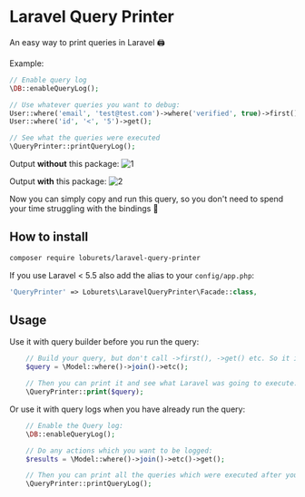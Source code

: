 # Laravel Query Printer

An easy way to print queries in Laravel 🖨️

Example:

```PHP
// Enable query log
\DB::enableQueryLog();

// Use whatever queries you want to debug:
User::where('email', 'test@test.com')->where('verified', true)->first();
User::where('id', '<', '5')->get();

// See what the queries were executed
\QueryPrinter::printQueryLog();
```

Output **without** this package:
![1](https://user-images.githubusercontent.com/5417461/130602821-0d93551d-71e7-44c7-b4ad-4f8af1c071f2.png)

Output **with** this package:
![2](https://user-images.githubusercontent.com/5417461/130602831-85a47a6c-fa2f-4115-ad1a-066efd03cbf1.png)

Now you can simply copy and run this query, so you don't need to spend your time struggling with the bindings 🙌

## How to install

```Bash
composer require loburets/laravel-query-printer
```

If you use Laravel < 5.5 also add the alias to your `config/app.php`:

```PHP
'QueryPrinter' => Loburets\LaravelQueryPrinter\Facade::class,
```

## Usage

Use it with query builder before you run the query:

```PHP
    // Build your query, but don't call ->first(), ->get() etc. So it is an instance of the Query Builder here:
    $query = \Model::where()->join()->etc();

    // Then you can print it and see what Laravel was going to execute:
    \QueryPrinter::print($query);
```

Or use it with query logs when you have already run the query:

```PHP
    // Enable the Query log:
    \DB::enableQueryLog();

    // Do any actions which you want to be logged:
    $results = \Model::where()->join()->etc()->get();

    // Then you can print all the queries which were executed after you enabled the query log:
    \QueryPrinter::printQueryLog();
```
